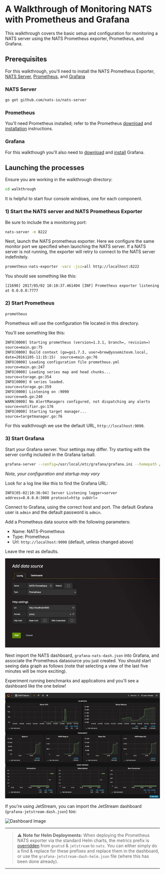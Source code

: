 
# A Walkthrough of Monitoring NATS with Prometheus and Grafana

This walkthrough covers the basic setup and configuration for monitoring a
NATS server using the NATS Prometheus exporter, Prometheus, and Grafana.

## Prerequisites
For this walkthrough, you'll need to install the NATS Prometheus Exporter, [NATS Server](https://github.com/nats-io/nats-server), [Prometheus](https://prometheus.io/), and [Grafana](https://grafana.com/)

### NATS Server
```bash
go get github.com/nats-io/nats-server
```

### Prometheus

You'll need Prometheus installed; refer to the Prometheus [download](https://prometheus.io/download/) and [installation](https://prometheus.io/docs/introduction/install/) instructions.

### Grafana
For this walkthough you'll also need to [download](https://grafana.com/grafana/download) and [install](http://docs.grafana.org/#installing-grafana) Grafana.

## Launching the processes

Ensure you are working in the walkthrough directory:
```sh
cd walkthrough
```

It is helpful to start four console windows, one for each component.

### 1) Start the NATS server and NATS Prometheus Exporter
Be sure to include the a monitoring port:
```sh
nats-server -m 8222
```

Next, launch the NATS prometheus exporter.  Here we configure the same monitor port we specified when launching the NATS server.  If a NATS server is not running, the exporter will retry to connect to the NATS server indefinitely.
```sh
prometheus-nats-exporter -varz -jsz=all http://localhost:8222
```

You should see something like this:
```text
[21690] 2017/05/02 10:10:37.461404 [INF] Prometheus exporter listening at 0.0.0.0:7777
```

### 2) Start Prometheus
```sh
prometheus
```

Prometheus will use the configuration file located in this directory.

You'll see something like this:
```text
INFO[0000] Starting prometheus (version=1.3.1, branch=, revision=)  source=main.go:75
INFO[0000] Build context (go=go1.7.3, user=brew@yosemitevm.local, date=20161105-11:15:15)  source=main.go:76
INFO[0000] Loading configuration file prometheus.yml     source=main.go:247
INFO[0000] Loading series map and head chunks...         source=storage.go:354
INFO[0000] 0 series loaded.                              source=storage.go:359
INFO[0000] Listening on :9090                            source=web.go:240
WARN[0000] No AlertManagers configured, not dispatching any alerts  source=notifier.go:176
INFO[0000] Starting target manager...                    source=targetmanager.go:76
```

For this walkthrough we use the default URL, `http://localhost:9090`.

### 3) Start Grafana

Start your Grafana server. Your settings may differ. Try starting with the server config included in the Grafana tarball.
```bash
grafana-server --config=/usr/local/etc/grafana/grafana.ini --homepath /usr/local/share/grafana cfg:default.paths.logs=/usr/local/var/log/grafana cfg:default.paths.data=/usr/local/var/lib/grafana cfg:default.paths.plugins=/usr/local/var/lib/grafana/plugins
```

*Note, your configuration and startup may vary*

Look for a log line like this to find the Grafana URL:
```text
INFO[05-02|10:36:04] Server Listening logger=server address=0.0.0.0:3000 protocol=http subUrl=
```

Connect to Grafana, using the correct host and port.  The default Grafana user is `admin` and the default password is `admin`.

Add a Prometheus data source with the following parameters:
* Name:  NATS-Prometheus
* Type:  Prometheus
* Url:  `http://localhost:9090` (default, unless changed above)

Leave the rest as defaults.

![Data Source Image](images/GrafanaDatasource.jpg?raw=true "Grafana NATS Data Source")

Next import the NATS dashboard, `grafana-nats-dash.json` into Grafana, and associate the
Prometheus datasource you just created.  You should start seeing data graph as follows (note that
selecting a view of the last five minutes will be more exciting).

Experiment running benchmarks and applications and you'll see a dashboard like the one below!

![Dashboard Image](images/GrafanaDashboard.jpg?raw=true "Grafana NATS Dashboard")

If you're using JetStream, you can import the JetStream dashboard (`grafana-jetstream-dash.json`) too:

![Dashboard Image](images/GrafanaJetStreamDashboard.png?raw=true "Grafana JetStream Dashboard")

---
> :warning: **Note for Helm Deployments:** When deploying the Prometheus NATS exporter via the standard Helm charts, the metrics prefix is [overridden](https://github.com/nats-io/k8s/blob/13bb6fc04855f43dd4350f2f691512d4a71ccad5/helm/charts/nats/templates/statefulset.yaml#L574) from `gnatsd` & `jetstream` to `nats`. You can either simply do a find & replace for these prefixes and replace them in the dashboard, or use the `grafana-jetstream-dash-helm.json` file (where this has been done already).

---
